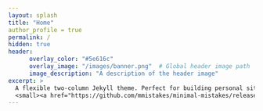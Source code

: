 ```yaml
---
layout: splash
title: "Home"
author_profile = true
permalink: /
hidden: true
header:
      overlay_color: "#5e616c"
      overlay_image: "/images/banner.png"  # Global header image path
      image_description: "A description of the header image"
excerpt: >
  A flexible two-column Jekyll theme. Perfect for building personal sites, blogs, and portfolios.<br />
  <small><a href="https://github.com/mmistakes/minimal-mistakes/releases/tag/4.26.2">Latest release v4.26.2</a></small>
---
```

